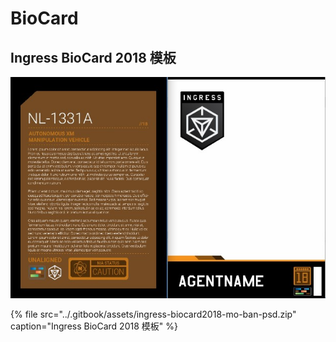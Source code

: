 # BioCard

## Ingress BioCard 2018 模板

![](../.gitbook/assets/pi-zhu-20190627-021827.jpg)

{% file src="../.gitbook/assets/ingress-biocard2018-mo-ban-psd.zip" caption="Ingress BioCard 2018 模板" %}

